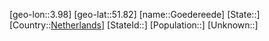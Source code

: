 ﻿---
location: [51.82,3.98]
type: City
tags:
- geo/City


SpocWebEntityId: 30487
isDeleted: false
confidential: public

---
[geo-lon::3.98]
[geo-lat::51.82]
[name::Goedereede]
[State::]
[Country::[Netherlands](geo/Continent/Europe/Netherlands.md)]
[StateId::]
[Population::]
[Unknown::]

